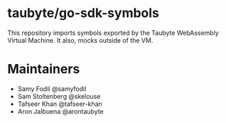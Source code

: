# taubyte/go-sdk-symbols

This repository imports symbols exported by the Taubyte WebAssembly Virtual Machine.
It also, mocks outside of the VM.


# Maintainers
 - Samy Fodil @samyfodil
 - Sam Stoltenberg @skelouse
 - Tafseer Khan @tafseer-khan
 - Aron Jalbuena @arontaubyte
